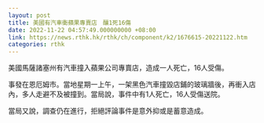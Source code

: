 ```yaml
---
layout: post
title: 美國有汽車衝蘋果專賣店　釀1死16傷
date: 2022-11-22 04:57:49.000000000 +08:00
link: https://news.rthk.hk/rthk/ch/component/k2/1676615-20221122.htm
categories: rthk
---
```


美國馬薩諸塞州有汽車撞入蘋果公司專賣店，造成一人死亡，16人受傷。

事發在恩厄姆市。當地星期一上午，一架黑色汽車撞毀店鋪的玻璃牆後，再衝入店內，多人走避不及被撞到。當局說，事件中有1人死亡，16人受傷送院。

當局又說，調查仍在進行，拒絕評論事件是意外抑或是蓄意造成。
